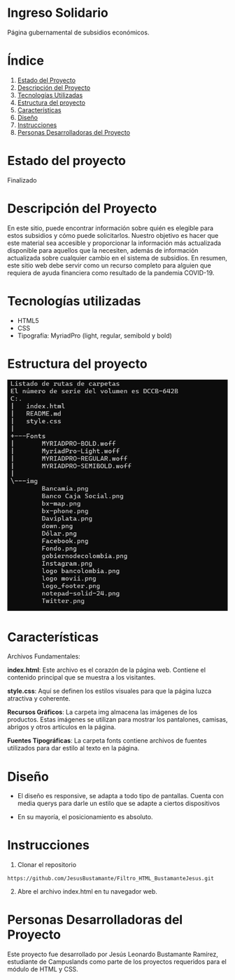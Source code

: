 # Ingreso Solidario

Página gubernamental de subsidios económicos.

# Índice

1. [Estado del Proyecto](#id1)
2. [Descripción del Proyecto](#id2)
3. [Tecnologías Utilizadas](#id3)
4. [Estructura del proyecto](#id4)
5. [Características](#id5)
6. [Diseño](#id6)
7. [Instrucciones](#id7)
8. [Personas Desarrolladoras del Proyecto](#id8)

# Estado del proyecto<a name="id1"></a>

Finalizado

# Descripción del Proyecto<a name="id2"></a>

En este sitio, puede encontrar información sobre quién es elegible para estos subsidios y cómo puede solicitarlos. Nuestro objetivo es hacer que este material sea accesible y proporcionar la información más actualizada disponible para aquellos que la necesiten, además de información actualizada sobre cualquier cambio en el sistema de subsidios. En resumen, este sitio web debe servir como un recurso completo para alguien que requiera de ayuda financiera como resultado de la pandemia COVID-19.


# Tecnologías utilizadas<a name="id3"></a>

* HTML5
* CSS
* Tipografía: MyriadPro (light, regular, semibold y bold)

# Estructura del proyecto<a name="id4"></a>

![alt text](image.png)

# Características<a name="id5"></a>

Archivos Fundamentales:

**index.html**: Este archivo es el corazón de la página web. Contiene el contenido principal que se muestra a los visitantes.

**style.css**: Aquí se definen los estilos visuales para que la página luzca atractiva y coherente.

**Recursos Gráficos**: La carpeta img almacena las imágenes de los productos. Estas imágenes se utilizan para mostrar los pantalones, camisas, abrigos y otros artículos en la página.

**Fuentes Tipográficas**: La carpeta fonts contiene archivos de fuentes utilizados para dar estilo al texto en la página.

# Diseño<a name="id6"></a>

* El diseño es responsive, se adapta a todo tipo de pantallas. Cuenta con media querys para darle un estilo que se adapte a ciertos dispositivos

* En su mayoría, el posicionamiento es absoluto.

# Instrucciones<a name="id7"></a>

1. Clonar el repositorio
~~~
https://github.com/JesusBustamante/Filtro_HTML_BustamanteJesus.git
~~~

2. Abre el archivo index.html en tu navegador web.


# Personas Desarrolladoras del Proyecto<a name="id8"></a>

Este proyecto fue desarrollado por Jesús Leonardo Bustamante Ramírez, estudiante de Campuslands como parte de los proyectos requeridos para el módulo de HTML y CSS.
